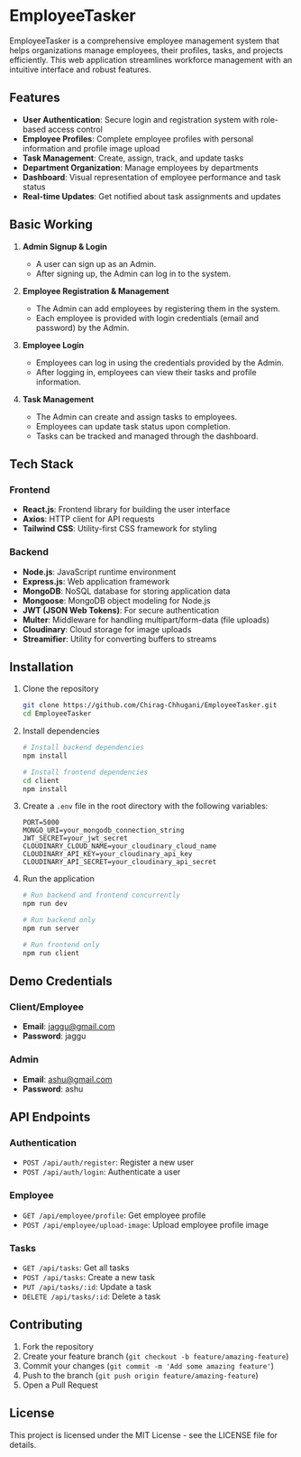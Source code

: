 # EmployeeTasker

EmployeeTasker is a comprehensive employee management system that helps organizations manage employees, their profiles, tasks, and projects efficiently. This web application streamlines workforce management with an intuitive interface and robust features.

## Features

- **User Authentication**: Secure login and registration system with role-based access control
- **Employee Profiles**: Complete employee profiles with personal information and profile image upload
- **Task Management**: Create, assign, track, and update tasks
- **Department Organization**: Manage employees by departments
- **Dashboard**: Visual representation of employee performance and task status
- **Real-time Updates**: Get notified about task assignments and updates

## Basic Working

1. **Admin Signup & Login**
   - A user can sign up as an Admin.
   - After signing up, the Admin can log in to the system.

2. **Employee Registration & Management**
   - The Admin can add employees by registering them in the system.
   - Each employee is provided with login credentials (email and password) by the Admin.

3. **Employee Login**
   - Employees can log in using the credentials provided by the Admin.
   - After logging in, employees can view their tasks and profile information.

4. **Task Management**
   - The Admin can create and assign tasks to employees.
   - Employees can update task status upon completion.
   - Tasks can be tracked and managed through the dashboard.

## Tech Stack

### Frontend
- **React.js**: Frontend library for building the user interface
- **Axios**: HTTP client for API requests
- **Tailwind CSS**: Utility-first CSS framework for styling

### Backend
- **Node.js**: JavaScript runtime environment
- **Express.js**: Web application framework
- **MongoDB**: NoSQL database for storing application data
- **Mongoose**: MongoDB object modeling for Node.js
- **JWT (JSON Web Tokens)**: For secure authentication
- **Multer**: Middleware for handling multipart/form-data (file uploads)
- **Cloudinary**: Cloud storage for image uploads
- **Streamifier**: Utility for converting buffers to streams

## Installation

1. Clone the repository
   ```bash
   git clone https://github.com/Chirag-Chhugani/EmployeeTasker.git
   cd EmployeeTasker
   ```

2. Install dependencies
   ```bash
   # Install backend dependencies
   npm install

   # Install frontend dependencies
   cd client
   npm install
   ```

3. Create a `.env` file in the root directory with the following variables:
   ```
   PORT=5000
   MONGO_URI=your_mongodb_connection_string
   JWT_SECRET=your_jwt_secret
   CLOUDINARY_CLOUD_NAME=your_cloudinary_cloud_name
   CLOUDINARY_API_KEY=your_cloudinary_api_key
   CLOUDINARY_API_SECRET=your_cloudinary_api_secret
   ```

4. Run the application
   ```bash
   # Run backend and frontend concurrently
   npm run dev

   # Run backend only
   npm run server

   # Run frontend only
   npm run client
   ```

## Demo Credentials

### Client/Employee
- **Email**: jaggu@gmail.com
- **Password**: jaggu

### Admin
- **Email**: ashu@gmail.com
- **Password**: ashu

## API Endpoints

### Authentication
- `POST /api/auth/register`: Register a new user
- `POST /api/auth/login`: Authenticate a user

### Employee
- `GET /api/employee/profile`: Get employee profile
- `POST /api/employee/upload-image`: Upload employee profile image

### Tasks
- `GET /api/tasks`: Get all tasks
- `POST /api/tasks`: Create a new task
- `PUT /api/tasks/:id`: Update a task
- `DELETE /api/tasks/:id`: Delete a task

## Contributing

1. Fork the repository
2. Create your feature branch (`git checkout -b feature/amazing-feature`)
3. Commit your changes (`git commit -m 'Add some amazing feature'`)
4. Push to the branch (`git push origin feature/amazing-feature`)
5. Open a Pull Request

## License

This project is licensed under the MIT License - see the LICENSE file for details.


